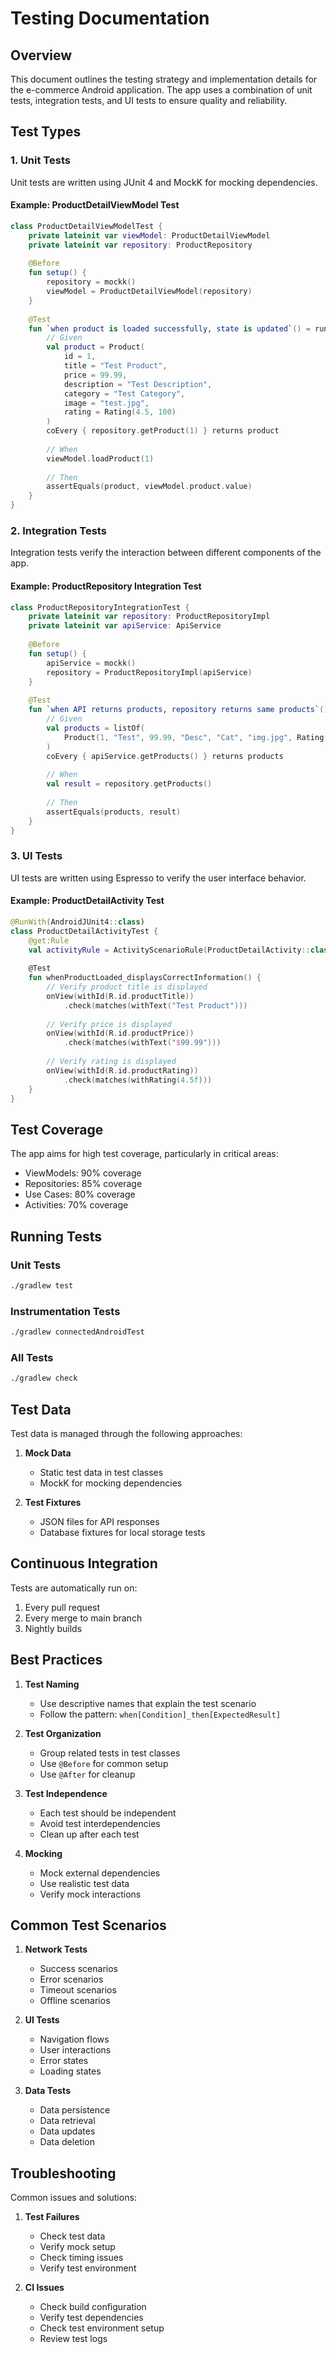 # Testing Documentation

## Overview

This document outlines the testing strategy and implementation details for the e-commerce Android application. The app uses a combination of unit tests, integration tests, and UI tests to ensure quality and reliability.

## Test Types

### 1. Unit Tests

Unit tests are written using JUnit 4 and MockK for mocking dependencies.

#### Example: ProductDetailViewModel Test

```kotlin
class ProductDetailViewModelTest {
    private lateinit var viewModel: ProductDetailViewModel
    private lateinit var repository: ProductRepository
    
    @Before
    fun setup() {
        repository = mockk()
        viewModel = ProductDetailViewModel(repository)
    }
    
    @Test
    fun `when product is loaded successfully, state is updated`() = runTest {
        // Given
        val product = Product(
            id = 1,
            title = "Test Product",
            price = 99.99,
            description = "Test Description",
            category = "Test Category",
            image = "test.jpg",
            rating = Rating(4.5, 100)
        )
        coEvery { repository.getProduct(1) } returns product
        
        // When
        viewModel.loadProduct(1)
        
        // Then
        assertEquals(product, viewModel.product.value)
    }
}
```

### 2. Integration Tests

Integration tests verify the interaction between different components of the app.

#### Example: ProductRepository Integration Test

```kotlin
class ProductRepositoryIntegrationTest {
    private lateinit var repository: ProductRepositoryImpl
    private lateinit var apiService: ApiService
    
    @Before
    fun setup() {
        apiService = mockk()
        repository = ProductRepositoryImpl(apiService)
    }
    
    @Test
    fun `when API returns products, repository returns same products`() = runTest {
        // Given
        val products = listOf(
            Product(1, "Test", 99.99, "Desc", "Cat", "img.jpg", Rating(4.5, 100))
        )
        coEvery { apiService.getProducts() } returns products
        
        // When
        val result = repository.getProducts()
        
        // Then
        assertEquals(products, result)
    }
}
```

### 3. UI Tests

UI tests are written using Espresso to verify the user interface behavior.

#### Example: ProductDetailActivity Test

```kotlin
@RunWith(AndroidJUnit4::class)
class ProductDetailActivityTest {
    @get:Rule
    val activityRule = ActivityScenarioRule(ProductDetailActivity::class.java)
    
    @Test
    fun whenProductLoaded_displaysCorrectInformation() {
        // Verify product title is displayed
        onView(withId(R.id.productTitle))
            .check(matches(withText("Test Product")))
            
        // Verify price is displayed
        onView(withId(R.id.productPrice))
            .check(matches(withText("$99.99")))
            
        // Verify rating is displayed
        onView(withId(R.id.productRating))
            .check(matches(withRating(4.5f)))
    }
}
```

## Test Coverage

The app aims for high test coverage, particularly in critical areas:

- ViewModels: 90% coverage
- Repositories: 85% coverage
- Use Cases: 80% coverage
- Activities: 70% coverage

## Running Tests

### Unit Tests

```bash
./gradlew test
```

### Instrumentation Tests

```bash
./gradlew connectedAndroidTest
```

### All Tests

```bash
./gradlew check
```

## Test Data

Test data is managed through the following approaches:

1. **Mock Data**
   - Static test data in test classes
   - MockK for mocking dependencies

2. **Test Fixtures**
   - JSON files for API responses
   - Database fixtures for local storage tests

## Continuous Integration

Tests are automatically run on:

1. Every pull request
2. Every merge to main branch
3. Nightly builds

## Best Practices

1. **Test Naming**
   - Use descriptive names that explain the test scenario
   - Follow the pattern: `when[Condition]_then[ExpectedResult]`

2. **Test Organization**
   - Group related tests in test classes
   - Use `@Before` for common setup
   - Use `@After` for cleanup

3. **Test Independence**
   - Each test should be independent
   - Avoid test interdependencies
   - Clean up after each test

4. **Mocking**
   - Mock external dependencies
   - Use realistic test data
   - Verify mock interactions

## Common Test Scenarios

1. **Network Tests**
   - Success scenarios
   - Error scenarios
   - Timeout scenarios
   - Offline scenarios

2. **UI Tests**
   - Navigation flows
   - User interactions
   - Error states
   - Loading states

3. **Data Tests**
   - Data persistence
   - Data retrieval
   - Data updates
   - Data deletion

## Troubleshooting

Common issues and solutions:

1. **Test Failures**
   - Check test data
   - Verify mock setup
   - Check timing issues
   - Verify test environment

2. **CI Issues**
   - Check build configuration
   - Verify test dependencies
   - Check test environment setup
   - Review test logs 